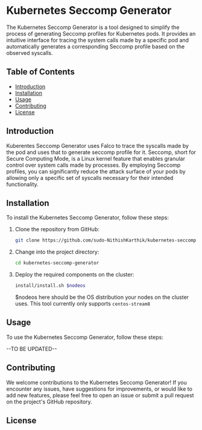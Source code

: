 # Kubernetes Seccomp Generator

The Kubernetes Seccomp Generator is a tool designed to simplify the process of generating Seccomp profiles for Kubernetes pods. It provides an intuitive interface for tracing the system calls made by a specific pod and automatically generates a corresponding Seccomp profile based on the observed syscalls.

## Table of Contents

- [Introduction](#introduction)
- [Installation](#installation)
- [Usage](#usage)
- [Contributing](#contributing)
- [License](#license)

## Introduction

Kuberentes Seccomp Generator uses Falco to trace the syscalls made by the pod and uses that to generate seccomp profile for it. 
Seccomp, short for Secure Computing Mode, is a Linux kernel feature that enables granular control over system calls made by processes. By employing Seccomp profiles, you can significantly reduce the attack surface of your pods by allowing only a specific set of syscalls necessary for their intended functionality.

## Installation

To install the Kubernetes Seccomp Generator, follow these steps:

1. Clone the repository from GitHub:

   ```bash
   git clone https://github.com/sudo-NithishKarthik/kubernetes-seccomp-generator.git
   ```

2. Change into the project directory:
   ```bash
   cd kubernetes-seccomp-generator
   ```
3. Deploy the required components on the cluster:
   ```bash
   install/install.sh $nodeos
   ```

   $nodeos here should be the OS distribution your nodes on the cluster uses. This tool currently only supports `centos-stream8`

## Usage

To use the Kubernetes Seccomp Generator, follow these steps:

--TO BE UPDATED--

## Contributing

We welcome contributions to the Kubernetes Seccomp Generator! If you encounter any issues, have suggestions for improvements, or would like to add new features, please feel free to open an issue or submit a pull request on the project's GitHub repository.

## License

